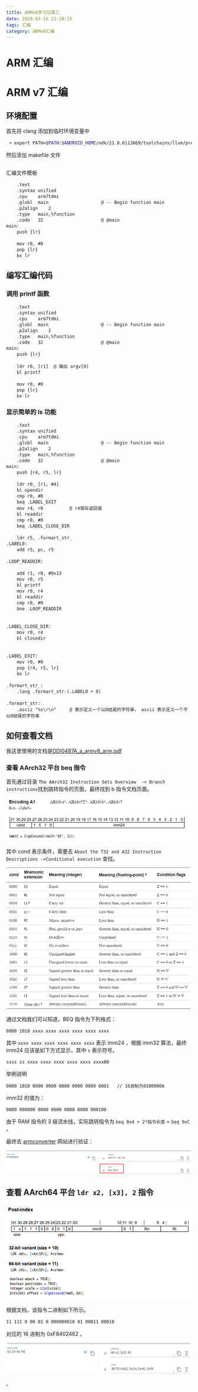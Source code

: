 ```yaml
---
title: ARMv8学习记录三
date: 2020-03-16 21:10:15
tags: 汇编
category: ARMv8汇编
---
```


# ARM 汇编

# ARM v7 汇编
## 环境配置
首先将 clang 添加到临时环境变量中
```bash
 ➜ export PATH=$PATH:$ANDROID_HOME/ndk/21.0.6113669/toolchains/llvm/prebuilt/linux-x86_64/bin 
```

然后添加 makefile 文件
```makefile

```
汇编文件模板
```armasm
	.text
	.syntax unified
	.cpu	arm7tdmi
	.globl	main                    @ -- Begin function main
	.p2align	2
	.type	main,%function
	.code	32                      @ @main
main:
    push {lr}

    mov r0, #0
    pop {lr}
    bx lr
```

## 编写汇编代码

### 调用 printf 函数
```armasm
	.text
	.syntax unified
	.cpu	arm7tdmi
	.globl	main                    @ -- Begin function main
	.p2align	2
	.type	main,%function
	.code	32                      @ @main
main:
	push {lr}

	ldr r0, [r1]  @ 输出 argv[0]
    bl printf

    mov r0, #0
	pop {lr}
	bx lr
```

### 显示简单的 ls 功能
```armasm
	.text
	.syntax unified
	.cpu	arm7tdmi
	.globl	main                    @ -- Begin function main
	.p2align	2
	.type	main,%function
	.code	32                      @ @main
main:
	push {r4, r5, lr}

    ldr r0, [r1, #4]
    bl opendir
    cmp r0, #0
    beq .LABEL_EXIT
    mov r4, r0          @ r4保存返回值
    bl readdir
    cmp r0, #0
    beq .LABEL_CLOSE_DIR

    ldr r5, .formart_str_
.LABEL0:
    add r5, pc, r5

.LOOP_READDIR:

    add r1, r0, #0x13
    mov r0, r5
    bl printf
    mov r0, r4
    bl readdir
    cmp r0, #0
    bne .LOOP_READDIR


.LABEL_CLOSE_DIR:
    mov r0, r4
    bl closedir


.LABEL_EXIT:
    mov r0, #0
	pop {r4, r5, lr}
	bx lr

.formart_str_:
    .long .formart_str-(.LABEL0 + 8)

.formart_str:
    .asciz "%s\r\n"     @ 表示定义一个以0结尾的字符串， ascii 表示定义一个不以0结尾的字符串
```

## 如何查看文档
我这里使用的文档是[DDI0487A_a_armv8_arm.pdf](http://kib.kiev.ua/x86docs/ARMARM/DDI0487A_a_armv8_arm.pdf)

### 查看 AArch32 平台 beq 指令

首先通过目录 `The AArch32 Instruction Sets Overview  -> Branch instructions`找到跳转指令的页面，最终找到 b 指令文档页面。

![](ARMv8学习记录三/2021-03-09-12-34-38.png)

其中 cond 表示条件，需要去 `About the T32 and A32 Instruction Descriptions ->Conditional execution` 查找。

![](ARMv8学习记录三/2021-03-09-12-36-32.png)

通过文档我们可以知道，BEQ 指令为下列格式：
```
0000 1010 xxxx xxxx xxxx xxxx xxxx xxxx
```
其中 `xxxx xxxx xxxx xxxx xxxx xxxx` 表示  imm24 ，根据 imm32 算法，最终 imm24 应该是如下方式显示，其中 `s` 表示符号。
```
ssss ss xxxx xxxx xxxx xxxx xxxx xxxx00
```
举例说明
```
0000 1010 0000 0000 0000 0000 0000 0001   // 16进制为0100000A
```

 imm32 的值为：
```
0000 000000 0000 0000 0000 0000 000100
```
由于 RAM 指令的 3 级流水线，实际跳转指令为 `beq 0x4 + 2*指令长度` = `beq 0xC` 。

最终去 [armconverter](https://armconverter.com/) 网站进行验证：

![](ARMv8学习记录三/2021-03-09-13-00-38.png)

## 查看 AArch64 平台 `ldr x2, [x3], 2` 指令

![](ARMv8学习记录三/2021-03-10-13-22-33.png)

根据文档，该指令二进制如下所示。
```bash
11 111 0 00 01 0 000000010 01 00011 00010
```
对应的 16 进制为 0xF8402462 。

![](ARMv8学习记录三/2021-03-10-13-40-49.png)

、